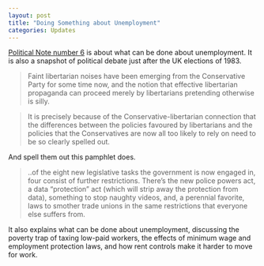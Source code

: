 ```yaml
---
layout: post
title: "Doing Something about Unemployment"
categories: Updates
---
```

[Political Note number 6](/la/polin006.html) is about what can be done about unemployment. It is also a snapshot of political debate just after the UK elections of 1983.

> Faint libertarian noises have been emerging from the Conservative Party for some time now, and the notion that effective libertarian propaganda can proceed merely by libertarians pretending otherwise is silly.

> It is precisely because of the Conservative-libertarian connection that the differences between the policies favoured by libertarians and the policies that the Conservatives are now all too likely to rely on need to be so clearly spelled out.

And spell them out this pamphlet does.

> ..of the eight new legislative tasks the government is now engaged in, four consist of further restrictions. There’s the new police powers act, a data “protection” act (which will strip away the protection from data), something to stop naughty videos, and, a perennial favorite, laws to smother trade unions in the same restrictions that everyone else suffers from.

It also explains what can be done about unemployment, discussing the poverty trap of taxing low-paid workers, the effects of minimum wage and employment protection laws, and how rent controls make it harder to move for work.
